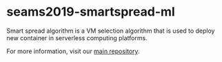 # seams2019-smartspread-ml

Smart spread algorithm is a VM selection algorithm that is used to deploy new container in serverless computing platforms.

For more information, visit our [main repository](https://github.com/DDSystemLab/seams2019-smartspread).
